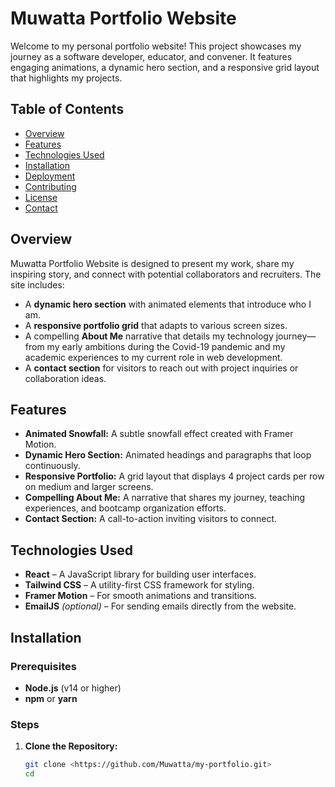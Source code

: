 # Muwatta Portfolio Website

Welcome to my personal portfolio website! This project showcases my journey as a software developer, educator, and convener. It features engaging animations, a dynamic hero section, and a responsive grid layout that highlights my projects.

## Table of Contents

- [Overview](#overview)
- [Features](#features)
- [Technologies Used](#technologies-used)
- [Installation](#installation)
- [Deployment](#deployment)
- [Contributing](#contributing)
- [License](#license)
- [Contact](#contact)

## Overview

Muwatta Portfolio Website is designed to present my work, share my inspiring story, and connect with potential collaborators and recruiters. The site includes:

- A **dynamic hero section** with animated elements that introduce who I am.
- A **responsive portfolio grid** that adapts to various screen sizes.
- A compelling **About Me** narrative that details my technology journey—from my early ambitions during the Covid-19 pandemic and my academic experiences to my current role in web development.
- A **contact section** for visitors to reach out with project inquiries or collaboration ideas.

## Features

- **Animated Snowfall:** A subtle snowfall effect created with Framer Motion.
- **Dynamic Hero Section:** Animated headings and paragraphs that loop continuously.
- **Responsive Portfolio:** A grid layout that displays 4 project cards per row on medium and larger screens.
- **Compelling About Me:** A narrative that shares my journey, teaching experiences, and bootcamp organization efforts.
- **Contact Section:** A call-to-action inviting visitors to connect.

## Technologies Used

- **React** – A JavaScript library for building user interfaces.
- **Tailwind CSS** – A utility-first CSS framework for styling.
- **Framer Motion** – For smooth animations and transitions.
- **EmailJS** *(optional)* – For sending emails directly from the website.

## Installation

### Prerequisites

- **Node.js** (v14 or higher)
- **npm** or **yarn**

### Steps

1. **Clone the Repository:**
   ```bash
   git clone <https://github.com/Muwatta/my-portfolio.git>
   cd 
   ```
